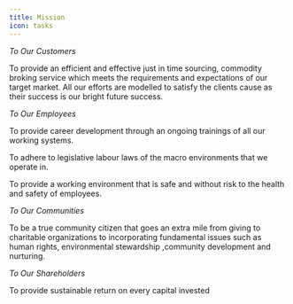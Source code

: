 ```yaml
---
title: Mission
icon: tasks
---
```


_To Our Customers_

To provide an efficient and effective just in time
sourcing, commodity broking service which meets the requirements and
expectations of our target market. All our efforts are modelled to satisfy the
clients cause as their success is our bright future success.


_To Our Employees_

To provide career development through an ongoing trainings
of all our working systems.

To adhere to legislative labour laws of the macro environments that we operate
in.

To provide a working environment that is safe and without risk to the health
and safety of employees. 

_To Our Communities_

To be a true community citizen that goes an extra mile
from giving to charitable organizations to incorporating fundamental issues
such as human rights, environmental stewardship ,community development and
nurturing.

_To Our Shareholders_

To provide sustainable return on every capital invested